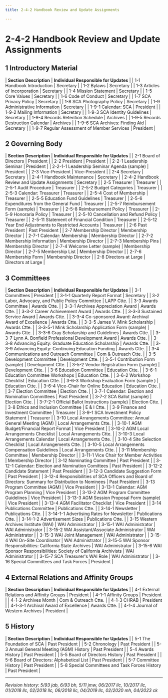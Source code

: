 ```yaml
---
title: 2-4-2 Handbook Review and Update Assignments

---
```


# 2-4-2 Handbook Review and Update Assignments

## 1 Introductory Material

| **Section Description** | **Individual Responsible for Updates** |
| 1-1 Handbook Introduction          | Secretary |
| 1-2 Bylaws                         | Secretary |
| 1-3 Articles of Incorporation      | Secretary |
| 1-4 Mission Statement              | Secretary |
| 1-5 Core Values                    | Secretary |
| 1-6 Code of Conduct                | Secretary |
| 1-7 SCA Privacy Policy             | Secretary |
| 1-8 SCA Photography Policy         | Secretary |
| 1-9 Administrative Information     | Secretary |
| 1-9-1 Calendar: SCA                | President |
| 1-9-2 Mailing Information          | Secretary |
| 1-9-3 SCA Identity Guidelines      | Secretary |
| 1-9-4 Records Retention Schedule   | Archives |
| 1-9-5 Records Destruction Calendar | Archives |
| 1-9-6 SCA Archives: Finding Aid    | Secretary |
| 1-9-7 Regular Assessment of Member Services | President |

## 2 Governing Body

| **Section Description** | **Individual Responsible for Updates** |
| 2-1 Board of Directors                   | President |
| 2-2 President                            | President |
| 2-2-1 Leadership Seminar                 | President |
| 2-2-1-1 Leadership Seminar Agenda (sample) | President |
| 2-3 Vice-President                       | Vice-President |
| 2-4 Secretary                            | Secretary |
| 2-4-1 Handbook Maintenance               | Secretary |
| 2-4-2 Handbook Review and Update Assignments | Secretary |
| 2-5 Treasurer                            | Treasurer |
| 2-5-1 Audit Procedure                    | Treasurer |
| 2-5-2 Budget Categories                  | Treasurer |
| 2-5-3 Calendar: Treasurer                | Treasurer |
| 2-5-4 Cost of Membership                 | Treasurer |
| 2-5-5 Education Fund Guidelines          | Treasurer |
| 2-5-6 Expenditures from the General Fund | Treasurer |
| 2-5-7 Reimbursement Form (sample)        | Treasurer |
| 2-5-8 Reimbursement Policy               | Treasurer |
| 2-5-9 Honoraria Policy                   | Treasurer |
| 2-5-10 Cancellation and Refund Policy    | Treasurer |
| 2-5-11 Statement of Financial Condition  | Treasurer |
| 2-5-12 Year End Adjustments to Restricted Accounts | Treasurer |
| 2-6 Past President                       | Past President |
| 2-7 Membership Director                  | Membership Director |
| 2-7-1 Calendar: Membership               | Membership Director |
| 2-7-2 Membership Information             | Membership Director |
| 2-7-3 Membership Pins                    | Membership Director |
| 2-7-4 Welcome Letter (sample)            | Membership Director |
| 2-7-5 Membership List                    | Membership Director |
| 2-7-6 Membership Form                    | Membership Director |
| 2-8 Directors at Large                   | Directors at Large |

## 3 Committees

| **Section Description** | **Individual Responsible for Updates** |
| 3-1 Committees                            | President |
| 3-1-1 Quarterly Report Format             | Secretary |
| 3-2 Labor, Advocacy, and Public Policy Committee | LAPP Ctte. |
| 3-3 Awards Committee                      | Awards Ctte. |
| 3-3-1 Archives Appreciation Award         | Awards Ctte. |
| 3-3-2 Career Achievement Award            | Awards Ctte. |
| 3-3-3 Sustained Service Award             | Awards Ctte. |
| 3-3-4 Co-sponsored Award: Archival Award of Excellence | Awards Ctte. |
| 3-3-5 James V. Mink Scholarship           | Awards Ctte. |
| 3-3-5-1 Mink Scholarship Application Form (sample) | Awards Ctte. |
| 3-3-6 Gray Scholarship and Guidelines     | Awards Ctte. |
| 3-3-7 Lynn A. Bonfield Professional Development Award | Awards Ctte. |
| 3-3-8 Advancing Equity: Graduate Education Scholarship | Awards Ctte. |
| 3-3-9 Advancing Equity: Continuing Education Funding | Awards Ctte. |
| 3-4 Communications and Outreach Committee | Com & Outreach Ctte. |
| 3-5 Development Committee                 | Development Ctte. |
| 3-5-1 Contribution Form (sample)          | Development Ctte. |
| 3-5-2 Vendor Registration Form (sample)   | Development Ctte. |
| 3-6 Education Committee                   | Education Ctte. |
| 3-6-1 Education Committee Workshops       | Education Ctte. |
| 3-6-2 Workshop Checklist                  | Education Ctte. |
| 3-6-3 Workshop Evaluation Form (sample )  | Education Ctte. |
| 3-6-4 Vice-Chair for Online Education     | Education Ctte. |
| 3-7 Election Committee                    | Election Ctte. |
| 3-7-1 Calendar: Election and Nomination Committees | Past President |
| 3-7-2 SCA Ballot (sample)                 | Election Ctte. |
| 3-7-2-1 Official Ballot Instructions (sample) | Election Ctte. |
| 3-8 Ethics and Inclusion Committee        | E & I Ctte. |
| 3-9 Finance and Investment Committee      | Treasurer |
| 3-9-1 SCA Investment Policy Statement     | Treasurer |
| 3-10 Local Arrangements Committee: Annual General Meeting (AGM) | Local Arrangements Ctte. |
| 3-10-1 AGM Budget/Financial Report Format | Vice President |
| 3-10-2 AGM Local Arrangements Checklist   | Local Arrangements Ctte. |
| 3-10-3 Local Arrangements Calendar        | Local Arrangements Ctte. |
| 3-10-4 Site Selection Checklist           | Local Arrangements Ctte. |
| 3-10-5 Local Arrangements Compensation Guidelines | Local Arrangements Ctte. |
| 3-11 Membership Committee                 | Membership Director |
| 3-11-1 Vice Chair for Member Activities   | Membership Director |
| 3-12 Nominating Committee                 | Past President |
| 3-12-1 Calendar: Election and Nomination Comittees | Past President |
| 3-12-2 Candidate Statement                | Past President |
| 3-12-3 Candidate Suggestion Form          | Past President |
| 3-12-4 Responsibilities of SCA Officers and Board of Directors: Summary for Distribution to Nominees | Past President |
| 3-13 Program Committee (AGM)              | Vice President |
| 3-13-1 Calendar: AGM Program Planning     | Vice President |
| 3-13-2 AGM Program Committee Guidelines   | Vice President |
| 3-13-3 AGM Session Proposal Form (sample) | Vice President |
| 3-13-4 AGM Facilitator Checklist          | Vice President |
| 3-14 Publications Committee               | Publications Ctte. |
| 3-14-1 Newsletter                         | Publications Ctte. |
| 3-14-1-1 Advertising Rates for Newsletter | Publications Ctte. |
| 3-14-1-2 Advertisement Sizes              | Publications Ctte. |
| 3-15 Western Archives Institute (WAI)     | WAI Administrator |
| 3-15-1 WAI Administrator                  | WAI Administrator |
| 3-15-2 WAI Assistant/Associate Administrator | WAI Administrator |
| 3-15-3 WAI Joint Management               | WAI Administrator |
| 3-15-4 WAI On-Site Coordinator            | WAI Administrator |
| 3-15-5 WAI Sponsor Responsibilities: California State Archives | WAI Administrator |
| 3-15-6 WAI Sponsor Responsibilities: Society of California Archivists | WAI Administrator |
| 3-15-7 SCA Treasurer's WAI Role | WAI Administrator |
| 3-16 Special Committees and Task Forces   | President |

## 4 External Relations and Affinity Groups

| **Section Description** | **Individual Responsible for Updates** |
| 4-1 External Relations and Affinity Groups | President |
| 4-1-1 Affinity Groups                      | President |
| 4-1-2 Archives Month                       | Com & Outreach Ctte. |
| 4-1-3 CHRAB                                | President |
| 4-1-3-1 Archival Award of Excellence       | Awards Ctte. |
| 4-1-4 Journal of Western Archives          | President |

## 5 History

| **Section Description** | **Individual Responsible for Updates** |
| 5-1 The Foundation of SCA                  | Past President |
| 5-2 Chronology                             | Past President |
| 5-3 Annual General Meeting (AGM) History   | Past President |
| 5-4 Awards History                         | Past President |
| 5-5 Board of Directors History             | Past President |
| 5-6 Board of Directors: Alphabetical List  | Past President |
| 5-7 Committee History                      | Past President |
| 5-8 Special Committees and Task Forces History | Past President |

***

_Revision history: 5/93 jab, 6/93 bh, 5/11 jmw, 06/2017 llc, 10/2017 llc, 01/2018 llc, 02/2018 llc, 06/2018 llc,
04/2019 llc, 02/2020 mh, 04/2023 ck_
